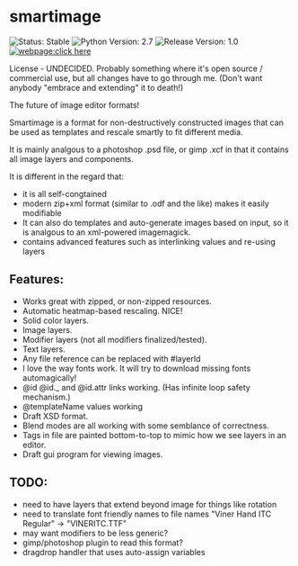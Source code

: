 # smartimage
![Status: Stable](https://img.shields.io/badge/status-stable-green.svg?style=plastic)
![Python Version: 2.7](https://img.shields.io/badge/Python%20Version-2.7-blue.svg?style=plastic)
![Release Version: 1.0](https://img.shields.io/badge/Release%20Version-1.0-green.svg?style=plastic)
[![webpage:click here](https://img.shields.io/badge/webpage-click%20here-blue.svg?style=plastic)](https://TheHeadlessSourceMan.wordpress.com)

License - UNDECIDED.  Probably something where it's open source / commercial use, but all changes have to go through me.  (Don't want anybody "embrace and extending" it to death!)

The future of image editor formats!

Smartimage is a format for non-destructively constructed images that can be used as templates and rescale smartly to fit different media.

It is mainly analgous to a photoshop .psd file, or gimp .xcf in that it contains all image layers and components.

It is different in the regard that:
* it is all self-congtained
* modern zip+xml format (similar to .odf and the like) makes it easily modifiable
* It can also do templates and auto-generate images based on input, so it is analgous to an xml-powered imagemagick.  
* contains advanced features such as interlinking values and re-using layers

Features:
---------

* Works great with zipped, or non-zipped resources.
* Automatic heatmap-based rescaling. NICE!
* Solid color layers.
* Image layers.
* Modifier layers (not all modifiers finalized/tested).
* Text layers.
* Any file reference can be replaced with \#layerId
* I love the way fonts work. It will try to download missing fonts automagically!
* @id @id.\_ and @id.attr links working. (Has infinite loop safety mechanism.)
* @templateName values working
* Draft XSD format.
* Blend modes are all working with some semblance of correctness.
* Tags in file are painted bottom-to-top to mimic how we see layers in an editor.
* Draft gui program for viewing images.


TODO:
-----

* need to have layers that extend beyond image for things like rotation
* need to translate font friendly names to file names \"Viner Hand ITC Regular\" -\> \"VINERITC.TTF\"
* may want modifiers to be less generic?
* gimp/photoshop plugin to read this format?
* dragdrop handler that uses auto-assign variables
